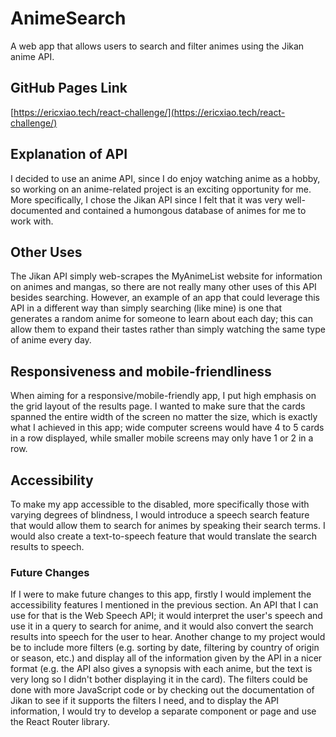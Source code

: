 # AnimeSearch

A web app that allows users to search and filter animes using the Jikan anime API. 

## GitHub Pages Link

[https://ericxiao.tech/react-challenge/](https://ericxiao.tech/react-challenge/)

## Explanation of API

I decided to use an anime API, since I do enjoy watching anime as a hobby, so working on an anime-related project is an exciting opportunity for me. More specifically,
I chose the Jikan API since I felt that it was very well-documented and contained a humongous database of animes for me to work with.

## Other Uses

The Jikan API simply web-scrapes the MyAnimeList website for information on animes and mangas, so there are not really many other uses of this API besides searching. However, an example of an app that could leverage this API in a different way than simply searching (like mine) is one that generates a random anime for someone to learn about each day; this can allow them to expand their tastes rather than simply watching the same type of anime every day.

## Responsiveness and mobile-friendliness

When aiming for a responsive/mobile-friendly app, I put high emphasis on the grid layout of the results page. I wanted to make sure that the cards spanned the entire width of the screen no matter the size, which is exactly what I achieved in this app; wide computer screens would have 4 to 5 cards in a row displayed, while smaller mobile screens may only have 1 or 2 in a row.

## Accessibility

To make my app accessible to the disabled, more specifically those with varying degrees of blindness, I would introduce a speech search feature that would allow them to search for animes by speaking their search terms. I would also create a text-to-speech feature that would translate the search results to speech.

### Future Changes

If I were to make future changes to this app, firstly I would implement the accessibility features I mentioned in the previous section. An API that I can use for that is the Web Speech API; it would interpret the user's speech and use it in a query to search for anime, and it would also convert the search results into speech for the user to hear. Another change to my project would be to include more filters (e.g. sorting by date, filtering by country of origin or season, etc.) and display all of the information given by the API in a nicer format (e.g. the API also gives a synopsis with each anime, but the text is very long so I didn't bother displaying it in the card). The filters could be done with more JavaScript code or by checking out the documentation of Jikan to see if it supports the filters I need, and to display the API information, I would try to develop a separate component or page and use the React Router library.